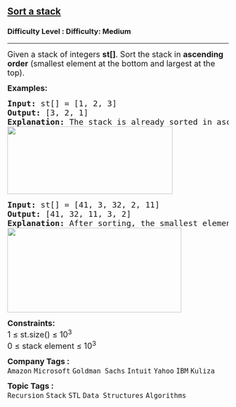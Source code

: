 <h2><a href="https://www.geeksforgeeks.org/problems/sort-a-stack/1?page=1&category=Stack&sortBy=submissions">Sort a stack</a></h2><h3>Difficulty Level : Difficulty: Medium</h3><hr><div class="problems_problem_content__Xm_eO"><p><span style="font-size: 18px;">Given a stack of integers <strong>st[]</strong>. Sort the stack in <strong>ascending order</strong> (smallest element at the bottom and largest at the top).</span></p>
<p><span style="font-size: 18px;"><strong>Examples:</strong></span></p>
<pre><span style="font-size: 18px;"><strong>Input: </strong>st[] = [1, 2, 3]<strong><br>Output: </strong>[3, 2, 1]<strong><br>Explanation: </strong>The stack is already sorted in ascending order.<br><strong><img src="https://media.geeksforgeeks.org/img-practice/prod/addEditProblem/911853/Web/Other/blobid2_1758086056.jpg" width="376" height="154"></strong></span></pre>
<pre><span style="font-size: 18px;"><strong>Input: </strong>st[] = [41, 3, 32, 2, 11]<strong><br>Output: </strong>[41, 32, 11, 3, 2]<strong><br>Explanation: </strong>After sorting, the smallest element (2) is at the bottom and the largest element (41) is at the top.<br><img src="https://media.geeksforgeeks.org/img-practice/prod/addEditProblem/911853/Web/Other/blobid1_1758085973.jpg" width="396" height="193"><br></span></pre>
<p><span style="font-size: 18px;"><strong>Constraints:</strong><br>1 ≤ st.size() ≤ 10<sup>3<br></sup>0 ≤ stack element ≤ 10<sup>3</sup></span></p></div><p><span style=font-size:18px><strong>Company Tags : </strong><br><code>Amazon</code>&nbsp;<code>Microsoft</code>&nbsp;<code>Goldman Sachs</code>&nbsp;<code>Intuit</code>&nbsp;<code>Yahoo</code>&nbsp;<code>IBM</code>&nbsp;<code>Kuliza</code>&nbsp;<br><p><span style=font-size:18px><strong>Topic Tags : </strong><br><code>Recursion</code>&nbsp;<code>Stack</code>&nbsp;<code>STL</code>&nbsp;<code>Data Structures</code>&nbsp;<code>Algorithms</code>&nbsp;